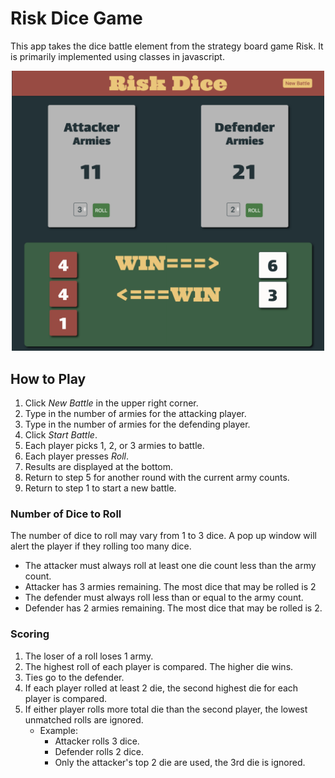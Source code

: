 # Risk Dice Game

This app takes the dice battle element from the strategy board game Risk.  It is primarily implemented using classes in javascript.

<p></p>

<p align="center">
  <img src="images/screenshot.png" width="500" title="Risk Dice">
</p>




## How to Play

1.  Click *New Battle* in the upper right corner.
2.  Type in the number of armies for the attacking player.
3.  Type in the number of armies for the defending player.
4.  Click *Start Battle*.
5.  Each player picks 1, 2, or 3 armies to battle.
6.  Each player presses *Roll*.
7.  Results are displayed at the bottom.
8.  Return to step 5 for another round with the current army counts.
9.  Return to step 1 to start a new battle.



### Number of Dice to Roll

The number of dice to roll may vary from 1 to 3 dice.  A pop up window will alert the player if they rolling too many dice.
*  The attacker must always roll at least one die count less than the army count.
  *  Attacker has 3 armies remaining.  The most dice that may be rolled is 2
*  The defender must always roll less than or equal to the army count.
  *  Defender has 2 armies remaining.  The most dice that may be rolled is 2.
  


### Scoring
1.  The loser of a roll loses 1 army.
2.  The highest roll of each player is compared.  The higher die wins.
3.  Ties go to the defender.
4.  If each player rolled at least 2 die, the second highest die for each player is compared.
5.  If either player rolls more total die than the second player,  the lowest unmatched rolls are ignored.
    *  Example:
        *  Attacker rolls 3 dice.
        *  Defender rolls 2 dice.
        *  Only the attacker's top 2 die are used, the 3rd die is ignored.

